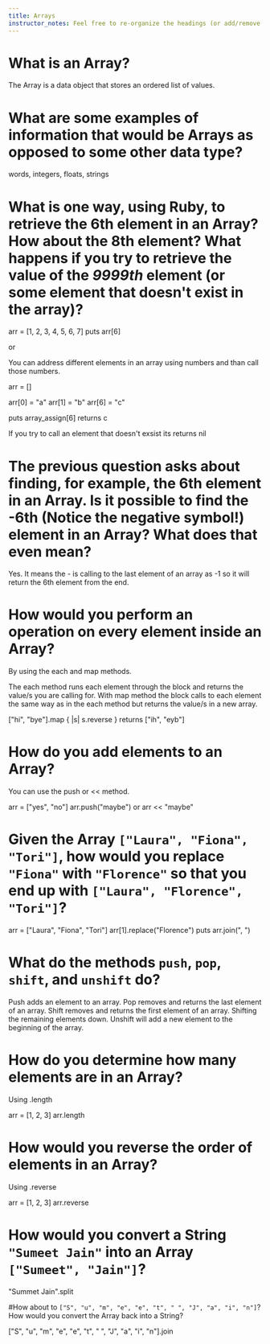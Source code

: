 ```yaml
---
title: Arrays
instructor_notes: Feel free to re-organize the headings (or add/remove headings) below. We included the headings for your benefit, but it's 100% fine if you want to write your responses in some different structure.
---
```


# What is an Array?

The Array is a data object that stores an ordered list of values.

# What are some examples of information that would be Arrays as opposed to some other data type?

words, integers, floats, strings

# What is one way, using Ruby, to retrieve the 6th element in an Array? How about the 8th element? What happens if you try to retrieve the value of the _9999th_ element (or some element that doesn't exist in the array)?

arr = [1, 2, 3, 4, 5, 6, 7]
puts arr[6]

or

You can address different elements in an array using numbers and than call those numbers.

arr = []

arr[0] = "a"
arr[1] = "b"
arr[6] = "c"

puts array_assign[6] returns c

If you try to call an element that doesn't exsist its returns nil

# The previous question asks about finding, for example, the 6th element in an Array. Is it possible to find the **-6th** (Notice the negative symbol!) element in an Array? What does that even mean?

Yes. It means the - is calling to the last element of an array as -1 so it will return the 6th element from the end.

# How would you perform an operation on every element inside an Array?

By using the each and map methods.

The each method runs each element through the block and returns the value/s you are calling for.
With map method the block calls to each element the same way as in the each method but returns the value/s in a new array.

["hi", "bye"].map { |s| s.reverse } returns ["ih", "eyb"]

# How do you add elements to an Array?

You can use the push or << method. 

arr = ["yes", "no"] 
arr.push("maybe") or arr << "maybe"

# Given the Array `["Laura", "Fiona", "Tori"]`, how would you replace `"Fiona"` with `"Florence"` so that you end up with `["Laura", "Florence", "Tori"]`?

arr = ["Laura", "Fiona", "Tori"]
arr[1].replace("Florence")
puts arr.join(", ")

# What do the methods `push`, `pop`, `shift`, and `unshift` do?

Push adds an element to an array.
Pop removes and returns the last element of an array.
Shift removes and returns the first element of an array. Shifting the remaining elements down.
Unshift will add a new element to the beginning of the array.

# How do you determine how many elements are in an Array?
Using .length

arr = [1, 2, 3]
arr.length

# How would you reverse the order of elements in an Array?
Using .reverse

arr = [1, 2, 3]
arr.reverse

# How would you convert a String `"Sumeet Jain"` into an Array `["Sumeet", "Jain"]`? 

"Summet Jain".split

#How about to `["S", "u", "m", "e", "e", "t", " ", "J", "a", "i", "n"]`? How would you convert the Array back into a String?

["S", "u", "m", "e", "e", "t", " ", "J", "a", "i", "n"].join

